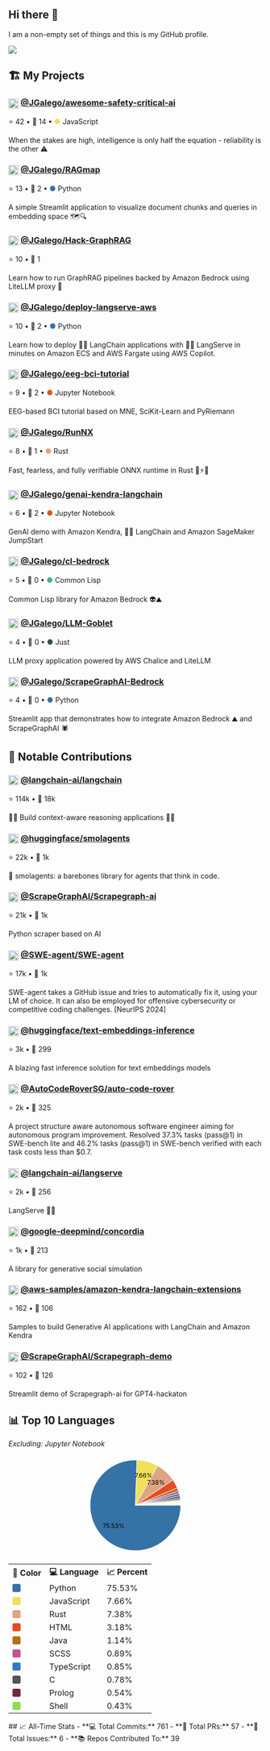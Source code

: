## Hi there 👋

I am a non-empty set of things and this is my GitHub profile.

<img src="https://i.pinimg.com/originals/84/0d/e5/840de57b4f64aee1e72e4fc208ec6607.gif"/>

## 🏗️ My Projects

### <img src='https://github.com/JGalego.png?size=20' width='20' height='20' style='vertical-align:middle;'/> [@JGalego/awesome-safety-critical-ai](https://github.com/JGalego/awesome-safety-critical-ai)
⭐ 42 • 🍴 14 • <span style='color:#f1e05a'>●</span> JavaScript

When the stakes are high, intelligence is only half the equation - reliability is the other ⚠️

### <img src='https://github.com/JGalego.png?size=20' width='20' height='20' style='vertical-align:middle;'/> [@JGalego/RAGmap](https://github.com/JGalego/RAGmap)
⭐ 13 • 🍴 2 • <span style='color:#3572A5'>●</span> Python

A simple Streamlit application to visualize document chunks and queries in embedding space 🗺️🔍

### <img src='https://github.com/JGalego.png?size=20' width='20' height='20' style='vertical-align:middle;'/> [@JGalego/Hack-GraphRAG](https://github.com/JGalego/Hack-GraphRAG)
⭐ 10 • 🍴 1

Learn how to run GraphRAG pipelines backed by Amazon Bedrock using LiteLLM proxy 🌄

### <img src='https://github.com/JGalego.png?size=20' width='20' height='20' style='vertical-align:middle;'/> [@JGalego/deploy-langserve-aws](https://github.com/JGalego/deploy-langserve-aws)
⭐ 10 • 🍴 2 • <span style='color:#3572A5'>●</span> Python

Learn how to deploy 🦜🔗 LangChain applications with 🦜️🏓 LangServe in minutes on Amazon ECS and AWS Fargate using AWS Copilot.

### <img src='https://github.com/JGalego.png?size=20' width='20' height='20' style='vertical-align:middle;'/> [@JGalego/eeg-bci-tutorial](https://github.com/JGalego/eeg-bci-tutorial)
⭐ 9 • 🍴 2 • <span style='color:#DA5B0B'>●</span> Jupyter Notebook

EEG-based BCI tutorial based on MNE, SciKit-Learn and PyRiemann

### <img src='https://github.com/JGalego.png?size=20' width='20' height='20' style='vertical-align:middle;'/> [@JGalego/RunNX](https://github.com/JGalego/RunNX)
⭐ 8 • 🍴 1 • <span style='color:#dea584'>●</span> Rust

Fast, fearless, and fully verifiable ONNX runtime in Rust 🚀⚡🦀 

### <img src='https://github.com/JGalego.png?size=20' width='20' height='20' style='vertical-align:middle;'/> [@JGalego/genai-kendra-langchain](https://github.com/JGalego/genai-kendra-langchain)
⭐ 6 • 🍴 2 • <span style='color:#DA5B0B'>●</span> Jupyter Notebook

GenAI demo with Amazon Kendra, 🦜️🔗 LangChain and Amazon SageMaker JumpStart

### <img src='https://github.com/JGalego.png?size=20' width='20' height='20' style='vertical-align:middle;'/> [@JGalego/cl-bedrock](https://github.com/JGalego/cl-bedrock)
⭐ 5 • 🍴 0 • <span style='color:#3fb68b'>●</span> Common Lisp

Common Lisp library for Amazon Bedrock 👽⛰️

### <img src='https://github.com/JGalego.png?size=20' width='20' height='20' style='vertical-align:middle;'/> [@JGalego/LLM-Goblet](https://github.com/JGalego/LLM-Goblet)
⭐ 4 • 🍴 0 • <span style='color:#384d54'>●</span> Just

LLM proxy application powered by AWS Chalice and LiteLLM

### <img src='https://github.com/JGalego.png?size=20' width='20' height='20' style='vertical-align:middle;'/> [@JGalego/ScrapeGraphAI-Bedrock](https://github.com/JGalego/ScrapeGraphAI-Bedrock)
⭐ 4 • 🍴 0 • <span style='color:#3572A5'>●</span> Python

Streamlit app that demonstrates how to integrate Amazon Bedrock ⛰️ and ScrapeGraphAI 🕷️

## 🚀 Notable Contributions

### <img src='https://github.com/langchain-ai.png?size=20' width='20' height='20' style='vertical-align:middle;'/> [@langchain-ai/langchain](https://github.com/langchain-ai/langchain)
⭐ 114k • 🍴 18k

🦜🔗 Build context-aware reasoning applications 🦜🔗

### <img src='https://github.com/huggingface.png?size=20' width='20' height='20' style='vertical-align:middle;'/> [@huggingface/smolagents](https://github.com/huggingface/smolagents)
⭐ 22k • 🍴 1k

🤗 smolagents: a barebones library for agents that think in code.

### <img src='https://github.com/ScrapeGraphAI.png?size=20' width='20' height='20' style='vertical-align:middle;'/> [@ScrapeGraphAI/Scrapegraph-ai](https://github.com/ScrapeGraphAI/Scrapegraph-ai)
⭐ 21k • 🍴 1k

Python scraper based on AI

### <img src='https://github.com/SWE-agent.png?size=20' width='20' height='20' style='vertical-align:middle;'/> [@SWE-agent/SWE-agent](https://github.com/SWE-agent/SWE-agent)
⭐ 17k • 🍴 1k

SWE-agent takes a GitHub issue and tries to automatically fix it, using your LM of choice. It can also be employed for offensive cybersecurity or competitive coding challenges. [NeurIPS 2024] 

### <img src='https://github.com/huggingface.png?size=20' width='20' height='20' style='vertical-align:middle;'/> [@huggingface/text-embeddings-inference](https://github.com/huggingface/text-embeddings-inference)
⭐ 3k • 🍴 299

A blazing fast inference solution for text embeddings models

### <img src='https://github.com/AutoCodeRoverSG.png?size=20' width='20' height='20' style='vertical-align:middle;'/> [@AutoCodeRoverSG/auto-code-rover](https://github.com/AutoCodeRoverSG/auto-code-rover)
⭐ 2k • 🍴 325

A project structure aware autonomous software engineer aiming for autonomous program improvement. Resolved 37.3% tasks (pass@1) in SWE-bench lite and 46.2% tasks (pass@1) in SWE-bench verified with each task costs less than $0.7.

### <img src='https://github.com/langchain-ai.png?size=20' width='20' height='20' style='vertical-align:middle;'/> [@langchain-ai/langserve](https://github.com/langchain-ai/langserve)
⭐ 2k • 🍴 256

LangServe 🦜️🏓

### <img src='https://github.com/google-deepmind.png?size=20' width='20' height='20' style='vertical-align:middle;'/> [@google-deepmind/concordia](https://github.com/google-deepmind/concordia)
⭐ 1k • 🍴 213

A library for generative social simulation

### <img src='https://github.com/aws-samples.png?size=20' width='20' height='20' style='vertical-align:middle;'/> [@aws-samples/amazon-kendra-langchain-extensions](https://github.com/aws-samples/amazon-kendra-langchain-extensions)
⭐ 162 • 🍴 106

Samples to build Generative AI applications with LangChain and Amazon Kendra

### <img src='https://github.com/ScrapeGraphAI.png?size=20' width='20' height='20' style='vertical-align:middle;'/> [@ScrapeGraphAI/Scrapegraph-demo](https://github.com/ScrapeGraphAI/Scrapegraph-demo)
⭐ 102 • 🍴 126

Streamlit demo of Scrapegraph-ai for GPT4-hackaton


## 📊 Top 10 Languages

*Excluding: Jupyter Notebook*

<div align="center">
<svg width="200" height="200" viewBox="0 0 200 200" xmlns="http://www.w3.org/2000/svg">
<path d="M100,100 L190.0,100.0 A90,90 0 1,1 102.9965254876637,10.049898082315764 Z" fill="#3572A5" stroke="#fff" stroke-width="1"/>
<text x="56.9" y="141.7" font-size="12" text-anchor="middle" alignment-baseline="middle">75.53%</text>
<path d="M100,100 L102.9965254876637,10.049898082315764 A90,90 0 0,1 144.29624425710423,21.65561446590472 Z" fill="#f1e05a" stroke="#fff" stroke-width="1"/>
<text x="116.2" y="42.2" font-size="12" text-anchor="middle" alignment-baseline="middle">7.66%</text>
<path d="M100,100 L144.29624425710423,21.65561446590472 A90,90 0 0,1 174.65902645895972,49.74037636232884 Z" fill="#dea584" stroke="#fff" stroke-width="1"/>
<text x="140.7" y="56.0" font-size="12" text-anchor="middle" alignment-baseline="middle">7.38%</text>
<path d="M100,100 L174.65902645895972,49.74037636232884 A90,90 0 0,1 183.14915792601582,65.55849108714193 Z" fill="#e34c26" stroke="#fff" stroke-width="1"/>
<path d="M100,100 L183.14915792601582,65.55849108714193 A90,90 0 0,1 185.40082412128243,71.59754870780014 Z" fill="#b07219" stroke="#fff" stroke-width="1"/>
<path d="M100,100 L185.40082412128243,71.59754870780014 A90,90 0 0,1 186.85477842228,76.41510090721937 Z" fill="#c6538c" stroke="#fff" stroke-width="1"/>
<path d="M100,100 L186.85477842228,76.41510090721937 A90,90 0 0,1 187.98994100570718,81.08518353744428 Z" fill="#3178c6" stroke="#fff" stroke-width="1"/>
<path d="M100,100 L187.98994100570718,81.08518353744428 A90,90 0 0,1 188.81091436436446,85.41845379373221 Z" fill="#555555" stroke="#fff" stroke-width="1"/>
<path d="M100,100 L188.81091436436446,85.41845379373221 A90,90 0 0,1 189.25444540995068,88.4395512819728 Z" fill="#74283c" stroke="#fff" stroke-width="1"/>
<path d="M100,100 L189.25444540995068,88.4395512819728 A90,90 0 0,1 189.5341701864097,90.85492651582177 Z" fill="#89e051" stroke="#fff" stroke-width="1"/>
</svg>
</div>

<table align='center'>
<tr><th>🎨 Color</th><th>💻 Language</th><th>📈 Percent</th></tr>
<tr><td><span style='display:inline-block;width:16px;height:16px;background:#3572A5;border-radius:3px;'></span></td><td>Python</td><td>75.53%</td></tr>
<tr><td><span style='display:inline-block;width:16px;height:16px;background:#f1e05a;border-radius:3px;'></span></td><td>JavaScript</td><td>7.66%</td></tr>
<tr><td><span style='display:inline-block;width:16px;height:16px;background:#dea584;border-radius:3px;'></span></td><td>Rust</td><td>7.38%</td></tr>
<tr><td><span style='display:inline-block;width:16px;height:16px;background:#e34c26;border-radius:3px;'></span></td><td>HTML</td><td>3.18%</td></tr>
<tr><td><span style='display:inline-block;width:16px;height:16px;background:#b07219;border-radius:3px;'></span></td><td>Java</td><td>1.14%</td></tr>
<tr><td><span style='display:inline-block;width:16px;height:16px;background:#c6538c;border-radius:3px;'></span></td><td>SCSS</td><td>0.89%</td></tr>
<tr><td><span style='display:inline-block;width:16px;height:16px;background:#3178c6;border-radius:3px;'></span></td><td>TypeScript</td><td>0.85%</td></tr>
<tr><td><span style='display:inline-block;width:16px;height:16px;background:#555555;border-radius:3px;'></span></td><td>C</td><td>0.78%</td></tr>
<tr><td><span style='display:inline-block;width:16px;height:16px;background:#74283c;border-radius:3px;'></span></td><td>Prolog</td><td>0.54%</td></tr>
<tr><td><span style='display:inline-block;width:16px;height:16px;background:#89e051;border-radius:3px;'></span></td><td>Shell</td><td>0.43%</td></tr>
</table>
## 📈 All-Time Stats
- **💻 Total Commits:** 761
- **🔀 Total PRs:** 57
- **🐛 Total Issues:** 6
- **📚 Repos Contributed To:** 39
